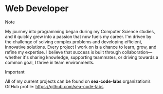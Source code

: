 # Web Developer

> [!NOTE]
> My journey into programming began during my Computer Science studies, and it quickly grew into a passion that now fuels my career. I'm driven by the challenge of solving complex problems and developing efficient, innovative solutions. Every project I work on is a chance to learn, grow, and refine my expertise. I believe that success is built through collaboration—whether it's sharing knowledge, supporting teammates, or driving towards a common goal, I thrive in team environments.

> [!IMPORTANT]
> All of my current projects can be found on **sea-code-labs** organization’s GitHub profile:
> https://github.com/sea-code-labs

